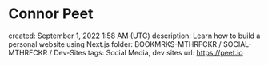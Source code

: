 # Connor Peet

created: September 1, 2022 1:58 AM (UTC)
description: Learn how to build a personal website using Next.js
folder: BOOKMRKS-MTHRFCKR / SOCIAL-MTHRFCKR / Dev-Sites
tags: Social Media, dev sites
url: https://peet.io